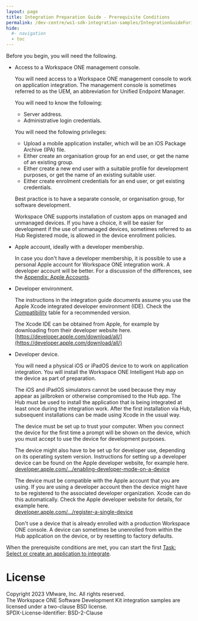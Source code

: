 ```yaml
---
layout: page
title: Integration Preparation Guide - Prerequisite Conditions
permalink: /dev-centre/ws1-sdk-integration-samples/IntegrationGuideForiOS/Guides/22Preparation/
hide:
  #- navigation
  - toc
---
```


Before you begin, you will need the following.

-   Access to a Workspace ONE management console.

    You will need access to a Workspace ONE management console to work on
    application integration. The management console is sometimes referred to as
    the UEM, an abbreviation for Unified Endpoint Manager.

    You will need to know the following:

    -   Server address.
    -   Administrative login credentials.

    You will need the following privileges:

    -   Upload a mobile application installer, which will be an iOS Package
        Archive (IPA) file.
    -   Either create an organisation group for an end user, or get the name of
        an existing group.
    -   Either create a new end user with a suitable profile for development
        purposes, or get the name of an existing suitable user.
    -   Either create enrolment credentials for an end user, or get existing
        credentials.

    Best practice is to have a separate console, or organisation group, for 
    software development.

    Workspace ONE supports installation of custom apps on managed and unmanaged
    devices. If you have a choice, it will be easier for development if the use
    of unmanaged devices, sometimes referred to as Hub Registered mode, is
    allowed in the device enrollment policies.

-   Apple account, ideally with a developer membership.

    In case you don't have a developer membership, it is possible to use a
    personal Apple account for Workspace ONE integration work. A developer
    account will be better. For a discussion of the differences, see the
    [Appendix: Apple Accounts](../21Appendix_Apple-Accounts/readme.md).

-   Developer environment.

    The instructions in the integration guide documents assume you use the Apple
    Xcode integrated developer environment (IDE). Check the
    [Compatibility](01Compatibility/readme.md) table for a recommended version.

    The Xcode IDE can be obtained from Apple, for example by downloading from
    their developer website here.  
    [https://developer.apple.com/download/all/](https://developer.apple.com/download/all/)

-   Developer device.

    You will need a physical iOS or iPadOS device to to work on application
    integration. You will install the Workspace ONE Intelligent Hub app on the
    device as part of preparation.
    
    The iOS and iPadOS simulators cannot be used because they may appear as
    jailbroken or otherwise compromised to the Hub app. The Hub must be used to
    install the application that is being integrated at least once during the
    integration work. After the first installation via Hub, subsequent
    installations can be made using Xcode in the usual way.

    The device must be set up to trust your computer. When you connect the
    device for the first time a prompt will be shown on the device, which you
    must accept to use the device for development purposes.
    
    The device might also have to be set up for developer use, depending on its
    operating system version. Instructions for setting up a developer device can
    be found on the Apple developer website, for example here.  
    [developer.apple.com/…/enabling-developer-mode-on-a-device](https://developer.apple.com/documentation/xcode/enabling-developer-mode-on-a-device)

    The device must be compatible with the Apple account that you are using. If
    you are using a developer account then the device might have to be
    registered to the associated developer organization. Xcode can do this
    automatically. Check the Apple developer website for details, for example here.  
    [developer.apple.com/…/register-a-single-device](https://developer.apple.com/help/account/register-devices/register-a-single-device)

    Don't use a device that is already enrolled with a production Workspace ONE
    console. A device can sometimes be unenrolled from within the Hub
    application on the device, or by resetting to factory defaults.

When the prerequisite conditions are met, you can start the first
[Task: Select or create an application to integrate](../03Task_Select-or-create-an-application-to-integrate/readme.md).

# License
Copyright 2023 VMware, Inc. All rights reserved.  
The Workspace ONE Software Development Kit integration samples are licensed
under a two-clause BSD license.  
SPDX-License-Identifier: BSD-2-Clause